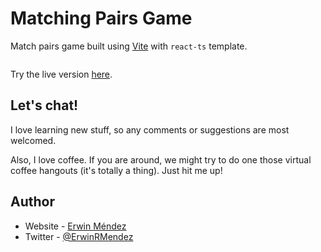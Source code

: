 # Matching Pairs Game

Match pairs game built using [Vite](https://vitejs.dev/) with `react-ts` template.

![]()

Try the live version [here]().

## Let's chat!

I love learning new stuff, so any comments or suggestions are most welcomed.

Also, I love coffee. If you are around, we might try to do one those virtual coffee hangouts (it's totally a thing). Just hit me up!

## Author

- Website - [Erwin Méndez](https://soyerwin.com)
- Twitter - [@ErwinRMendez](https://twitter.com/ErwinRMendez)
